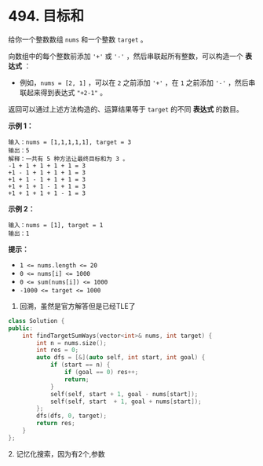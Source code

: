 # 494. 目标和

给你一个整数数组 `nums` 和一个整数 `target` 。

向数组中的每个整数前添加 `'+'` 或 `'-'` ，然后串联起所有整数，可以构造一个 **表达式** ：

* 例如，`nums = [2, 1]` ，可以在 `2` 之前添加 `'+'` ，在 `1` 之前添加 `'-'` ，然后串联起来得到表达式 `"+2-1"` 。

返回可以通过上述方法构造的、运算结果等于 `target` 的不同 **表达式** 的数目。

&#x20;

**示例 1：**

```
输入：nums = [1,1,1,1,1], target = 3
输出：5
解释：一共有 5 种方法让最终目标和为 3 。
-1 + 1 + 1 + 1 + 1 = 3
+1 - 1 + 1 + 1 + 1 = 3
+1 + 1 - 1 + 1 + 1 = 3
+1 + 1 + 1 - 1 + 1 = 3
+1 + 1 + 1 + 1 - 1 = 3
```

**示例 2：**

```
输入：nums = [1], target = 1
输出：1
```

**提示：**

* `1 <= nums.length <= 20`
* `0 <= nums[i] <= 1000`
* `0 <= sum(nums[i]) <= 1000`
* `-1000 <= target <= 1000`

1. 回溯，虽然是官方解答但是已经TLE了

```cpp
class Solution {
public:
    int findTargetSumWays(vector<int>& nums, int target) {
        int n = nums.size();
        int res = 0;
        auto dfs = [&](auto self, int start, int goal) {
            if (start == n) {
                if (goal == 0) res++;
                return;
            }
            self(self, start + 1, goal - nums[start]);         
            self(self, start  + 1, goal + nums[start]);      
        };
        dfs(dfs, 0, target);
        return res;
    }
};
```

2\. 记忆化搜索，因为有2个,参数
